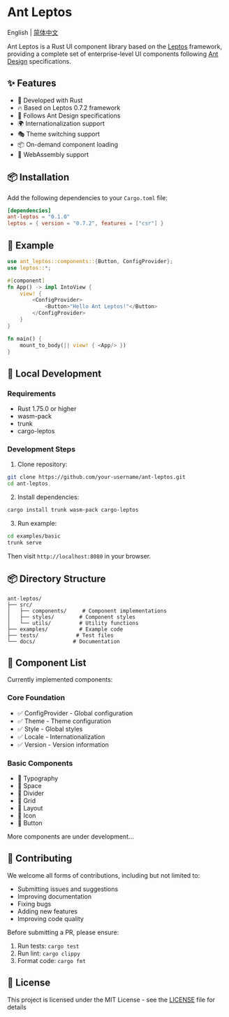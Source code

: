 # Ant Leptos

English | [简体中文](./README.md)

Ant Leptos is a Rust UI component library based on the [Leptos](https://leptos.dev/) framework, providing a complete set of enterprise-level UI components following [Ant Design](https://ant.design/) specifications.

## ✨ Features

- 🦀 Developed with Rust
- 🔥 Based on Leptos 0.7.2 framework
- 🎨 Follows Ant Design specifications
- 🌍 Internationalization support
- 🎭 Theme switching support
- 📦 On-demand component loading
- 🚀 WebAssembly support

## 📦 Installation

Add the following dependencies to your `Cargo.toml` file:

```toml
[dependencies]
ant-leptos = "0.1.0"
leptos = { version = "0.7.2", features = ["csr"] }
```

## 🔨 Example

```rust
use ant_leptos::components::{Button, ConfigProvider};
use leptos::*;

#[component]
fn App() -> impl IntoView {
    view! {
        <ConfigProvider>
            <Button>"Hello Ant Leptos!"</Button>
        </ConfigProvider>
    }
}

fn main() {
    mount_to_body(|| view! { <App/> })
}
```

## 🔨 Local Development

### Requirements

- Rust 1.75.0 or higher
- wasm-pack
- trunk
- cargo-leptos

### Development Steps

1. Clone repository:
```bash
git clone https://github.com/your-username/ant-leptos.git
cd ant-leptos
```

2. Install dependencies:
```bash
cargo install trunk wasm-pack cargo-leptos
```

3. Run example:
```bash
cd examples/basic
trunk serve
```

Then visit `http://localhost:8080` in your browser.

## 📦 Directory Structure

```
ant-leptos/
├── src/
│   ├── components/     # Component implementations
│   ├── styles/        # Component styles
│   └── utils/         # Utility functions
├── examples/          # Example code
├── tests/            # Test files
└── docs/            # Documentation
```

## 🔨 Component List

Currently implemented components:

### Core Foundation
- ✅ ConfigProvider - Global configuration
- ✅ Theme - Theme configuration
- ✅ Style - Global styles
- ✅ Locale - Internationalization
- ✅ Version - Version information

### Basic Components
- 🚧 Typography
- 🚧 Space
- 🚧 Divider
- 🚧 Grid
- 🚧 Layout
- 🚧 Icon
- 🚧 Button

More components are under development...

## 🤝 Contributing

We welcome all forms of contributions, including but not limited to:

- Submitting issues and suggestions
- Improving documentation
- Fixing bugs
- Adding new features
- Improving code quality

Before submitting a PR, please ensure:

1. Run tests: `cargo test`
2. Run lint: `cargo clippy`
3. Format code: `cargo fmt`

## 📝 License

This project is licensed under the MIT License - see the [LICENSE](LICENSE) file for details
